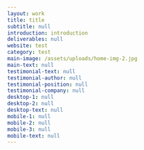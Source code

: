 ```yaml
---
layout: work
title: title
subtitle: null
introduction: introduction
deliverables: null
website: test
category: test
main-image: /assets/uploads/home-img-2.jpg
main-text: null
testimonial-text: null
testimonial-author: null
testimonial-position: null
testimonial-company: null
desktop-1: null
desktop-2: null
desktop-text: null
mobile-1: null
mobile-2: null
mobile-3: null
mobile-text: null
---
```



